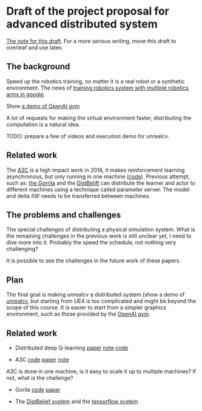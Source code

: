 # Draft of the project proposal for advanced distributed system

[The note for this draft](https://hackmd.io/CwVgbBBMBGkLRgGYFMDsdisdOBDZkIGuADJABxgDMAnKiFQIxA==?both). For a more serious writing, move this draft to overleaf and use latex.

## The background

Speed up the robotics training, no matter it is a real robot or a synthetic environment. The news of [training robotics system with multiple robotics arms in google](http://www.theverge.com/2016/3/9/11186940/google-robotic-arms-neural-network-hand-eye-coordination).

Show [a demo of OpenAI gym]()

A lot of requests for making the virtual environment faster, distributing the computation is a natural idea.

TODO: prepare a few of videos and execution demo for unrealcv.

## Related work

The [A3C](#A3C) is a high impact work in 2016, it makes reinforcement learning asynchronous, but only running in one machine ([code]()). Previous attempt, such as: [the Gorrila]() and the [DistBelift]() can distribute the learner and actor to different machines using a technique called parameter server. The model and delta $\delta W$ needs to be transferred between machines. 

## The problems and challenges

The special challenges of distributing a physical simulation system. What is the remaining challenges in the previous work is still unclear yet, I need to dive more into it. Probably the speed the schedule, not nothing very challenging?

It is possible to see the challenges in the future work of these papers.


## Plan

The final goal is making unrealcv a distributed system (show a demo of [unrealcv](https://unrealcv.org), but starting from UE4 is too complicated and might be beyond the scope of this course. It is easier to start from a simpler graphics environment, such as those provided by the [OpenAI gym](https://gym.openai.com/).

## Related work

<div id="distQ"></div>

- Distributed deep Q-learning [paper](https://arxiv.org/abs/1508.04186) [note](https://hackmd.io/GwUwrAnAZg7AhhAtAE2sxAWARlgjIuAJkJEVwGNCMwAOGAZkLwiA) [code]()

<div id="A3C"></div>

- A3C [code](https://github.com/coreylynch/async-rl) [paper](https://arxiv.org/pdf/1602.01783v1.pdf) [note](https://hackmd.io/GwUwrAnAZg7AhhAtAE2sxAWARlgjIuAJkJEVwGNCMwAOGAZkLwiA)

A3C is done in one machine, is it easy to scale it up to multiple machines? If not, what is the challenge?

- Gorila [code]() [paper](https://arxiv.org/abs/1507.04296)

- The [DistBelief system]() and the [tensorflow system]()

